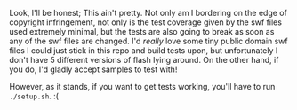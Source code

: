 Look, I'll be honest; This ain't pretty. Not only am I bordering on the edge of copyright infringement, not only is the test coverage given by the swf files used extremely minimal, but the tests are also going to break as soon as any of the swf files are changed. I'd *really* love some tiny public domain swf files I could just stick in this repo and build tests upon, but unfortunately I don't have 5 different versions of flash lying around. On the other hand, if you do, I'd gladly accept samples to test with!

However, as it stands, if you want to get tests working, you'll have to run `./setup.sh`. :(
